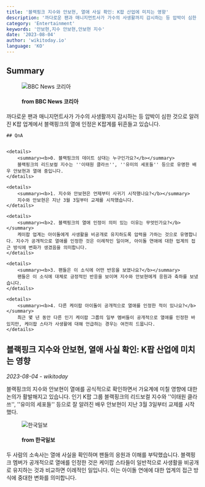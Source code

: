 ```yaml
---
title: '블랙핑크 지수와 안보현, 열애 사실 확인: K팝 산업에 미치는 영향'
description: '까다로운 팬과 매니지먼트사가 가수의 사생활까지 감시하는 등 압박이 심한 것으로 알려진 K팝 업계에서 블랙핑크의 열애 인정은 K팝계를 뒤흔들고 있습니다.'
category: 'Entertainment'
keywords: '안보현,지수 안보현,안보현 지수'
date: '2023-08-04'
author: 'wikitoday.io'
language: 'KO'
---
```


## Summary



<figure>
    <img src="https://ichef.bbci.co.uk/news/1024/branded_korean/083d/live/213f4c70-326b-11ee-9edf-f5e2f1f9bf2a.jpg" alt="BBC News 코리아" />
    <figcaption>
        <h4> from BBC News 코리아</h4>
    </figcaption>
</figure>


까다로운 팬과 매니지먼트사가 가수의 사생활까지 감시하는 등 압박이 심한 것으로 알려진 K팝 업계에서 블랙핑크의 열애 인정은 K팝계를 뒤흔들고 있습니다.


    ## QnA

    
    <details>
        <summary><b>0. 블랙핑크의 데이트 상대는 누구인가요?</b></summary>
        블랙핑크의 리드보컬 지수는 ''이태원 클라쓰'', ''유미의 세포들'' 등으로 유명한 배우 안보현과 열애 중입니다.
    </details>
    
    <details>
        <summary><b>1. 지수와 안보현은 언제부터 사귀기 시작했나요?</b></summary>
        지수와 안보현은 지난 3월 3일부터 교제를 시작했습니다.
    </details>
    
    <details>
        <summary><b>2. 블랙핑크의 열애 인정이 의미 있는 이유는 무엇인가요?</b></summary>
        케이팝 업계는 아이돌에게 사생활을 비공개로 유지하도록 압력을 가하는 것으로 유명합니다. 지수가 공개적으로 열애를 인정한 것은 이례적인 일이며, 아이돌 연애에 대한 업계의 접근 방식에 변화가 생겼음을 의미합니다.
    </details>
    
    <details>
        <summary><b>3. 팬들은 이 소식에 어떤 반응을 보였나요?</b></summary>
        팬들은 이 소식에 대체로 긍정적인 반응을 보이며 지수와 안보현에게 응원과 축하를 보냈습니다.
    </details>
    
    <details>
        <summary><b>4. 다른 케이팝 아이돌이 공개적으로 열애를 인정한 적이 있나요?</b></summary>
        최근 몇 년 동안 다른 인기 케이팝 그룹의 일부 멤버들이 공개적으로 열애를 인정한 바 있지만, 케이팝 스타가 사생활에 대해 언급하는 경우는 여전히 드뭅니다.
    </details>
    


## 블랙핑크 지수와 안보현, 열애 사실 확인: K팝 산업에 미치는 영향

_2023-08-04 - wikitoday_

블랙핑크의 지수와 안보현이 열애를 공식적으로 확인하면서 가요계에 미칠 영향에 대한 논의가 활발해지고 있습니다. 인기 K팝 그룹 블랙핑크의 리드보컬 지수와 ''이태원 클라쓰'', ''유미의 세포들'' 등으로 잘 알려진 배우 안보현이 지난 3월 3일부터 교제를 시작했다.


<figure>
    <img src="https://newsimg-hams.hankookilbo.com/2023/08/04/35a04e0d-5e72-444d-8d3b-64784d69ccda.jpg?t=20230804150610" alt="한국일보" />
    <figcaption>
        <h4> from 한국일보</h4>
    </figcaption>
</figure>


두 사람의 소속사는 열애 사실을 확인하며 팬들의 응원과 이해를 부탁했습니다. 블랙핑크 멤버가 공개적으로 열애를 인정한 것은 케이팝 스타들이 일반적으로 사생활을 비공개로 유지하는 것과 비교하면 이례적인 일입니다. 이는 아이돌 연애에 대한 업계의 접근 방식에 중대한 변화를 의미합니다.
